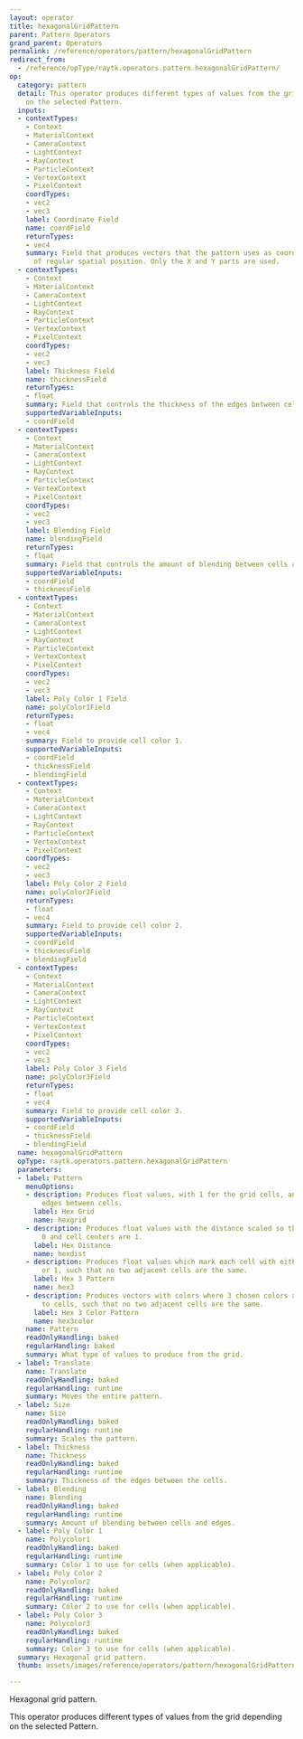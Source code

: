 ```yaml
---
layout: operator
title: hexagonalGridPattern
parent: Pattern Operators
grand_parent: Operators
permalink: /reference/operators/pattern/hexagonalGridPattern
redirect_from:
  - /reference/opType/raytk.operators.pattern.hexagonalGridPattern/
op:
  category: pattern
  detail: This operator produces different types of values from the grid depending
    on the selected Pattern.
  inputs:
  - contextTypes:
    - Context
    - MaterialContext
    - CameraContext
    - LightContext
    - RayContext
    - ParticleContext
    - VertexContext
    - PixelContext
    coordTypes:
    - vec2
    - vec3
    label: Coordinate Field
    name: coordField
    returnTypes:
    - vec4
    summary: Field that produces vectors that the pattern uses as coordinates instead
      of regular spatial position. Only the X and Y parts are used.
  - contextTypes:
    - Context
    - MaterialContext
    - CameraContext
    - LightContext
    - RayContext
    - ParticleContext
    - VertexContext
    - PixelContext
    coordTypes:
    - vec2
    - vec3
    label: Thickness Field
    name: thicknessField
    returnTypes:
    - float
    summary: Field that controls the thickness of the edges between cells.
    supportedVariableInputs:
    - coordField
  - contextTypes:
    - Context
    - MaterialContext
    - CameraContext
    - LightContext
    - RayContext
    - ParticleContext
    - VertexContext
    - PixelContext
    coordTypes:
    - vec2
    - vec3
    label: Blending Field
    name: blendingField
    returnTypes:
    - float
    summary: Field that controls the amount of blending between cells and edges.
    supportedVariableInputs:
    - coordField
    - thicknessField
  - contextTypes:
    - Context
    - MaterialContext
    - CameraContext
    - LightContext
    - RayContext
    - ParticleContext
    - VertexContext
    - PixelContext
    coordTypes:
    - vec2
    - vec3
    label: Poly Color 1 Field
    name: polyColor1Field
    returnTypes:
    - float
    - vec4
    summary: Field to provide cell color 1.
    supportedVariableInputs:
    - coordField
    - thicknessField
    - blendingField
  - contextTypes:
    - Context
    - MaterialContext
    - CameraContext
    - LightContext
    - RayContext
    - ParticleContext
    - VertexContext
    - PixelContext
    coordTypes:
    - vec2
    - vec3
    label: Poly Color 2 Field
    name: polyColor2Field
    returnTypes:
    - float
    - vec4
    summary: Field to provide cell color 2.
    supportedVariableInputs:
    - coordField
    - thicknessField
    - blendingField
  - contextTypes:
    - Context
    - MaterialContext
    - CameraContext
    - LightContext
    - RayContext
    - ParticleContext
    - VertexContext
    - PixelContext
    coordTypes:
    - vec2
    - vec3
    label: Poly Color 3 Field
    name: polyColor3Field
    returnTypes:
    - float
    - vec4
    summary: Field to provide cell color 3.
    supportedVariableInputs:
    - coordField
    - thicknessField
    - blendingField
  name: hexagonalGridPattern
  opType: raytk.operators.pattern.hexagonalGridPattern
  parameters:
  - label: Pattern
    menuOptions:
    - description: Produces float values, with 1 for the grid cells, and 0 for the
        edges between cells.
      label: Hex Grid
      name: hexgrid
    - description: Produces float values with the distance scaled so that edges are
        0 and cell centers are 1.
      label: Hex Distance
      name: hexdist
    - description: Produces float values which mark each cell with either 0, 0.5,
        or 1, such that no two adjacent cells are the same.
      label: Hex 3 Pattern
      name: hex3
    - description: Produces vectors with colors where 3 chosen colors are applied
        to cells, such that no two adjacent cells are the same.
      label: Hex 3 Color Pattern
      name: hex3color
    name: Pattern
    readOnlyHandling: baked
    regularHandling: baked
    summary: What type of values to produce from the grid.
  - label: Translate
    name: Translate
    readOnlyHandling: baked
    regularHandling: runtime
    summary: Moves the entire pattern.
  - label: Size
    name: Size
    readOnlyHandling: baked
    regularHandling: runtime
    summary: Scales the pattern.
  - label: Thickness
    name: Thickness
    readOnlyHandling: baked
    regularHandling: runtime
    summary: Thickness of the edges between the cells.
  - label: Blending
    name: Blending
    readOnlyHandling: baked
    regularHandling: runtime
    summary: Amount of blending between cells and edges.
  - label: Poly Color 1
    name: Polycolor1
    readOnlyHandling: baked
    regularHandling: runtime
    summary: Color 1 to use for cells (when applicable).
  - label: Poly Color 2
    name: Polycolor2
    readOnlyHandling: baked
    regularHandling: runtime
    summary: Color 2 to use for cells (when applicable).
  - label: Poly Color 3
    name: Polycolor3
    readOnlyHandling: baked
    regularHandling: runtime
    summary: Color 3 to use for cells (when applicable).
  summary: Hexagonal grid pattern.
  thumb: assets/images/reference/operators/pattern/hexagonalGridPattern_thumb.png

---
```



Hexagonal grid pattern.

This operator produces different types of values from the grid depending on the selected Pattern.
